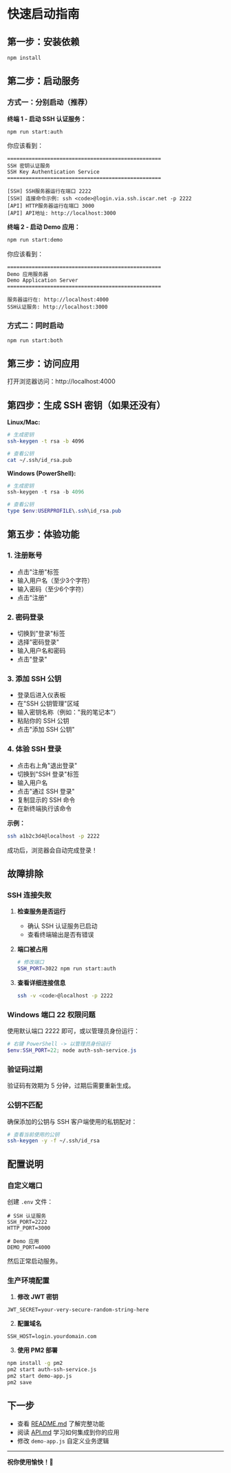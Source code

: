 # 快速启动指南

## 第一步：安装依赖

```bash
npm install
```

## 第二步：启动服务

### 方式一：分别启动（推荐）

**终端 1 - 启动 SSH 认证服务：**
```bash
npm run start:auth
```

你应该看到：
```
==================================================
SSH 密钥认证服务
SSH Key Authentication Service
==================================================

[SSH] SSH服务器运行在端口 2222
[SSH] 连接命令示例: ssh <code>@login.via.ssh.iscar.net -p 2222
[API] HTTP服务器运行在端口 3000
[API] API地址: http://localhost:3000
```

**终端 2 - 启动 Demo 应用：**
```bash
npm run start:demo
```

你应该看到：
```
==================================================
Demo 应用服务器
Demo Application Server
==================================================

服务器运行在: http://localhost:4000
SSH认证服务: http://localhost:3000
```

### 方式二：同时启动

```bash
npm run start:both
```

## 第三步：访问应用

打开浏览器访问：http://localhost:4000

## 第四步：生成 SSH 密钥（如果还没有）

**Linux/Mac:**
```bash
# 生成密钥
ssh-keygen -t rsa -b 4096

# 查看公钥
cat ~/.ssh/id_rsa.pub
```

**Windows (PowerShell):**
```powershell
# 生成密钥
ssh-keygen -t rsa -b 4096

# 查看公钥
type $env:USERPROFILE\.ssh\id_rsa.pub
```

## 第五步：体验功能

### 1. 注册账号
- 点击"注册"标签
- 输入用户名（至少3个字符）
- 输入密码（至少6个字符）
- 点击"注册"

### 2. 密码登录
- 切换到"登录"标签
- 选择"密码登录"
- 输入用户名和密码
- 点击"登录"

### 3. 添加 SSH 公钥
- 登录后进入仪表板
- 在"SSH 公钥管理"区域
- 输入密钥名称（例如："我的笔记本"）
- 粘贴你的 SSH 公钥
- 点击"添加 SSH 公钥"

### 4. 体验 SSH 登录
- 点击右上角"退出登录"
- 切换到"SSH 登录"标签
- 输入用户名
- 点击"通过 SSH 登录"
- 复制显示的 SSH 命令
- 在新终端执行该命令

**示例：**
```bash
ssh a1b2c3d4@localhost -p 2222
```

成功后，浏览器会自动完成登录！

## 故障排除

### SSH 连接失败

1. **检查服务是否运行**
   - 确认 SSH 认证服务已启动
   - 查看终端输出是否有错误

2. **端口被占用**
   ```bash
   # 修改端口
   SSH_PORT=3022 npm run start:auth
   ```

3. **查看详细连接信息**
   ```bash
   ssh -v <code>@localhost -p 2222
   ```

### Windows 端口 22 权限问题

使用默认端口 2222 即可，或以管理员身份运行：

```powershell
# 右键 PowerShell -> 以管理员身份运行
$env:SSH_PORT=22; node auth-ssh-service.js
```

### 验证码过期

验证码有效期为 5 分钟，过期后需要重新生成。

### 公钥不匹配

确保添加的公钥与 SSH 客户端使用的私钥配对：

```bash
# 查看当前使用的公钥
ssh-keygen -y -f ~/.ssh/id_rsa
```

## 配置说明

### 自定义端口

创建 `.env` 文件：

```env
# SSH 认证服务
SSH_PORT=2222
HTTP_PORT=3000

# Demo 应用
DEMO_PORT=4000
```

然后正常启动服务。

### 生产环境配置

1. **修改 JWT 密钥**
```env
JWT_SECRET=your-very-secure-random-string-here
```

2. **配置域名**
```env
SSH_HOST=login.yourdomain.com
```

3. **使用 PM2 部署**
```bash
npm install -g pm2
pm2 start auth-ssh-service.js
pm2 start demo-app.js
pm2 save
```

## 下一步

- 查看 [README.md](./README.md) 了解完整功能
- 阅读 [API.md](./API.md) 学习如何集成到你的应用
- 修改 `demo-app.js` 自定义业务逻辑

---

**祝你使用愉快！🎉**

